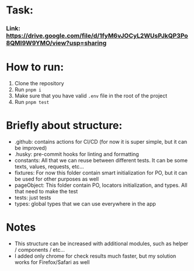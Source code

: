 # Task:

### Link: https://drive.google.com/file/d/1fyM6vJOCyL2WUsPJkQP3Po8QMI9W9YMO/view?usp=sharing

# How to run:

1. Clone the repository
2. Run `pnpm i`
3. Make sure that you have valid `.env` file in the root of the project
4. Run `pnpm test`

# Briefly about structure:

- .github: contains actions for CI/CD (for now it is super simple, but it can be improved)
- .husky: pre-commit hooks for linting and formatting
- constants: All that we can reuse between different tests. It can be some texts, values, requests, etc...
- fixtures: For now this folder contain smart initialization for PO, but it can be used for other purposes as well
- pageObject: This folder contain PO, locators initialization, and types. All that need to make the test
- tests: just tests
- types: global types that we can use everywhere in the app

# Notes

- This structure can be increased with additional modules, such as helper / components / etc...
- I added only chrome for check results much faster, but my solution works for Firefox/Safari as well 
